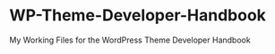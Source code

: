 WP-Theme-Developer-Handbook
===========================

My Working Files for the WordPress Theme Developer Handbook
